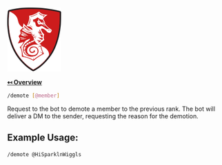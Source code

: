 ![Logo](../img/logo.png "Logo")

**[↤ Overview](../README.md)**

```bash
/demote [@member]
```

Request to the bot to demote a member to the previous rank. The bot will deliver a DM to the sender, requesting the reason for the demotion.

Example Usage:
---

```bash
/demote @HiSparklnWiggls
```
